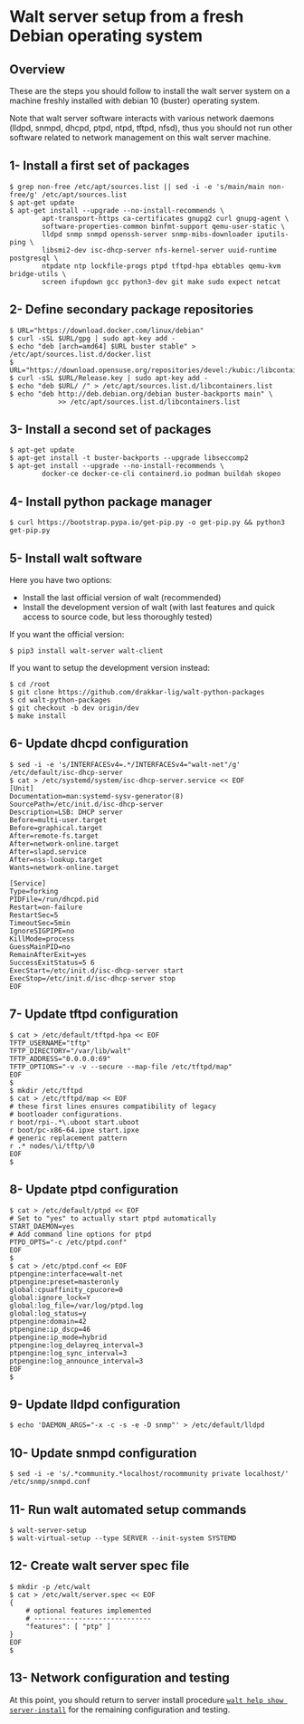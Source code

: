 
# Walt server setup from a fresh Debian operating system

## Overview

These are the steps you should follow to install the walt server system on a machine freshly installed
with debian 10 (buster) operating system.

Note that walt server software interacts with various network daemons (lldpd, snmpd, dhcpd, ptpd, ntpd,
tftpd, nfsd), thus you should not run other software related to network management on this walt server
machine.


## 1- Install a first set of packages

```
$ grep non-free /etc/apt/sources.list || sed -i -e 's/main/main non-free/g' /etc/apt/sources.list
$ apt-get update
$ apt-get install --upgrade --no-install-recommends \
        apt-transport-https ca-certificates gnupg2 curl gnupg-agent \
        software-properties-common binfmt-support qemu-user-static \
        lldpd snmp snmpd openssh-server snmp-mibs-downloader iputils-ping \
        libsmi2-dev isc-dhcp-server nfs-kernel-server uuid-runtime postgresql \
        ntpdate ntp lockfile-progs ptpd tftpd-hpa ebtables qemu-kvm bridge-utils \
        screen ifupdown gcc python3-dev git make sudo expect netcat
```

## 2- Define secondary package repositories

```
$ URL="https://download.docker.com/linux/debian"
$ curl -sSL $URL/gpg | sudo apt-key add -
$ echo "deb [arch=amd64] $URL buster stable" > /etc/apt/sources.list.d/docker.list
$ URL="https://download.opensuse.org/repositories/devel:/kubic:/libcontainers:/stable/Debian_10"
$ curl -sSL $URL/Release.key | sudo apt-key add -
$ echo "deb $URL/ /" > /etc/apt/sources.list.d/libcontainers.list
$ echo "deb http://deb.debian.org/debian buster-backports main" \
            >> /etc/apt/sources.list.d/libcontainers.list
```

## 3- Install a second set of packages

```
$ apt-get update
$ apt-get install -t buster-backports --upgrade libseccomp2
$ apt-get install --upgrade --no-install-recommends \
        docker-ce docker-ce-cli containerd.io podman buildah skopeo
```

## 4- Install python package manager

```
$ curl https://bootstrap.pypa.io/get-pip.py -o get-pip.py && python3 get-pip.py
```

## 5- Install walt software

Here you have two options:
- Install the last official version of walt (recommended)
- Install the development version of walt (with last features and quick access to source code,
  but less thoroughly tested)

If you want the official version:
```
$ pip3 install walt-server walt-client
```

If you want to setup the development version instead:
```
$ cd /root
$ git clone https://github.com/drakkar-lig/walt-python-packages
$ cd walt-python-packages
$ git checkout -b dev origin/dev
$ make install
```

## 6- Update dhcpd configuration

```
$ sed -i -e 's/INTERFACESv4=.*/INTERFACESv4="walt-net"/g' /etc/default/isc-dhcp-server
$ cat > /etc/systemd/system/isc-dhcp-server.service << EOF
[Unit]
Documentation=man:systemd-sysv-generator(8)
SourcePath=/etc/init.d/isc-dhcp-server
Description=LSB: DHCP server
Before=multi-user.target
Before=graphical.target
After=remote-fs.target
After=network-online.target
After=slapd.service
After=nss-lookup.target
Wants=network-online.target

[Service]
Type=forking
PIDFile=/run/dhcpd.pid
Restart=on-failure
RestartSec=5
TimeoutSec=5min
IgnoreSIGPIPE=no
KillMode=process
GuessMainPID=no
RemainAfterExit=yes
SuccessExitStatus=5 6
ExecStart=/etc/init.d/isc-dhcp-server start
ExecStop=/etc/init.d/isc-dhcp-server stop
EOF
```

## 7- Update tftpd configuration

```
$ cat > /etc/default/tftpd-hpa << EOF
TFTP_USERNAME="tftp"
TFTP_DIRECTORY="/var/lib/walt"
TFTP_ADDRESS="0.0.0.0:69"
TFTP_OPTIONS="-v -v --secure --map-file /etc/tftpd/map"
EOF
$
$ mkdir /etc/tftpd
$ cat > /etc/tftpd/map << EOF
# these first lines ensures compatibility of legacy
# bootloader configurations.
r boot/rpi-.*\.uboot start.uboot
r boot/pc-x86-64.ipxe start.ipxe
# generic replacement pattern
r .* nodes/\i/tftp/\0
EOF
$
```

## 8- Update ptpd configuration

```
$ cat > /etc/default/ptpd << EOF
# Set to "yes" to actually start ptpd automatically
START_DAEMON=yes
# Add command line options for ptpd
PTPD_OPTS="-c /etc/ptpd.conf"
EOF
$
$ cat > /etc/ptpd.conf << EOF
ptpengine:interface=walt-net
ptpengine:preset=masteronly
global:cpuaffinity_cpucore=0
global:ignore_lock=Y
global:log_file=/var/log/ptpd.log
global:log_status=y
ptpengine:domain=42
ptpengine:ip_dscp=46
ptpengine:ip_mode=hybrid
ptpengine:log_delayreq_interval=3
ptpengine:log_sync_interval=3
ptpengine:log_announce_interval=3
EOF
$
```

## 9- Update lldpd configuration

```
$ echo 'DAEMON_ARGS="-x -c -s -e -D snmp"' > /etc/default/lldpd
```

## 10- Update snmpd configuration

```
$ sed -i -e 's/.*community.*localhost/rocommunity private localhost/' /etc/snmp/snmpd.conf
```

## 11- Run walt automated setup commands

```
$ walt-server-setup
$ walt-virtual-setup --type SERVER --init-system SYSTEMD
```

## 12- Create walt server spec file

```
$ mkdir -p /etc/walt
$ cat > /etc/walt/server.spec << EOF
{
    # optional features implemented
    # -----------------------------
    "features": [ "ptp" ]
}
EOF
$
```

## 13- Network configuration and testing

At this point, you should return to server install procedure [`walt help show server-install`](server-install.md)
for the remaining configuration and testing.

